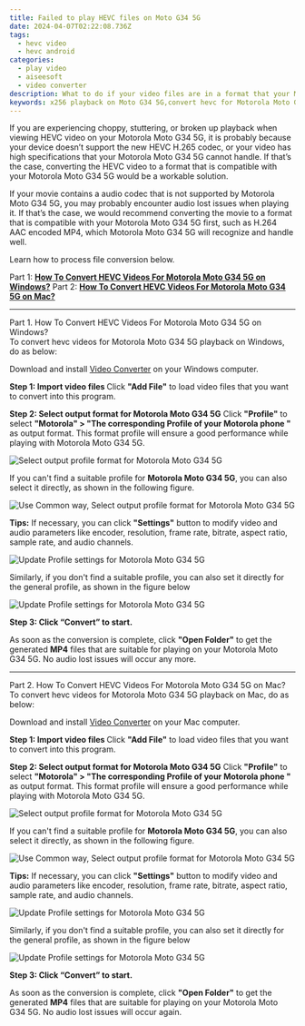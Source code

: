 ```yaml
---
title: Failed to play HEVC files on Moto G34 5G
date: 2024-04-07T02:22:08.736Z
tags: 
  - hevc video
  - hevc android
categories: 
  - play video
  - aiseesoft
  - video converter
description: What to do if your video files are in a format that your Motorola Moto G34 5G doesn’t support? Convert them first!!! Learn how to convert HEVC H.265 files for playing with Motorola Moto G34 5G smoothly.
keywords: x256 playback on Moto G34 5G,convert hevc for Motorola Moto G34 5G,play hevc video on Motorola ,play h.265 media on Moto G34 5G,play hevc video on Moto G34 5G,convert hevc for Moto G34 5G,hevc to mp4 video converter for android,playing hevc videos on phone android,how to converter 720p to hevc on android,720p to 4k converter for android,android h265 to 264 converter,how to convert hevc into h264 on android
---
```



<div class="atpl-content atpl-for-aiseesoft-video-converter play-hevc-video-on-android">

<div class="atpl-post-description-part-1">
<div class="tpl-content-sub-paragraph-normal">
  <p>
      If you are experiencing choppy, stuttering, or broken up playback when viewing HEVC video on your Motorola Moto G34 5G, it is probably because your device doesn’t support the new HEVC H.265 codec, or your video has high specifications that your Motorola Moto G34 5G cannot handle. If that’s the case, converting the HEVC video to a format that is compatible with your Motorola Moto G34 5G would be a workable solution.
  </p>
</div>
</div>

<div class="atpl-post-device-model-description">

</div>



<div class="atpl-post-description-part-2">
<div class="tpl-content-sub-paragraph-content">
  <p>
      If your movie contains a audio codec that is not supported by Motorola Moto G34 5G, you may probably encounter audio lost issues when playing it. If that’s the case, we would recommend converting the movie to a format that is compatible with your Motorola Moto G34 5G first, such as H.264 AAC encoded MP4, which Motorola Moto G34 5G will recognize and handle well.
  </p>
  <p>
      Learn how to process file conversion below.
  </p>
</div>
</div>


Part 1: <strong><a href="#p1">How To Convert HEVC Videos For Motorola Moto G34 5G on Windows?</a></strong>
Part 2: <strong><a href="#p2">How To Convert HEVC Videos For Motorola Moto G34 5G on Mac?</a></strong>



<!-- Part 1 -->
<a id="p1" name="p1" ></a><hr>

<div class="atpl-step-part-style">Part 1. How To Convert HEVC Videos For Motorola Moto G34 5G on Windows?</div>
To convert hevc videos for Motorola Moto G34 5G playback on Windows, do as below:

Download and install <a class="atpl-step-content-a-style" href="https://tools.techidaily.com/aiseesoft-total-video-converter/" >Video Converter</a> on your Windows computer.

<strong>Step 1: Import video files </strong>
Click <b>"Add File"</b> to load video files that you want to convert into this program.

<strong>Step 2: Select output format for Motorola Moto G34 5G</strong>
Click <b>"Profile"</b> to select <b>"Motorola" > "The corresponding Profile of your Motorola phone "</b> as output format. This format profile will ensure a good performance while playing with Motorola Moto G34 5G.

<img src="https://tools.techidaily.com/images/apps/aiseesoft/video-converter/devices/moto/fv.mp4/win/profile-2.png" class="atpl-imgstyle" alt="Select output profile format for Motorola Moto G34 5G" />

If you can't find a suitable profile for **Motorola Moto G34 5G**, you can also select it directly, as shown in the following figure.

<img src="https://tools.techidaily.com/images/apps/aiseesoft/video-converter/devices/common_android/fv.mp4/win/profile.png" class="atpl-imgstyle" alt="Use Common way, Select output profile format for Motorola Moto G34 5G" />

<strong>Tips:</strong>
If necessary, you can click <b>"Settings"</b> button to modify video and audio parameters like encoder, resolution, frame rate, bitrate, aspect ratio, sample rate, and audio channels. 

<img src="https://tools.techidaily.com/images/apps/aiseesoft/video-converter/devices/moto/fv.mp4/win/settings-3.png" class="atpl-imgstyle"  alt="Update Profile settings for Motorola Moto G34 5G" />

Similarly, if you don't find a suitable profile, you can also set it directly for the general profile, as shown in the figure below

<img src="https://tools.techidaily.com/images/apps/aiseesoft/video-converter/devices/common_android/fv.mp4/win/settings.png" class="atpl-imgstyle"  alt="Update Profile settings for Motorola Moto G34 5G" />

<strong>Step 3: Click “Convert” to start.</strong>

As soon as the conversion is complete, click <b>"Open Folder"</b> to get the generated <b>MP4</b> files that are suitable for playing on your Motorola Moto G34 5G. No audio lost issues will occur any more.

<!-- Part 2 -->
<a id="p2" name="p2"></a><hr>

<div class="atpl-step-part-style">Part 2. How To Convert HEVC Videos For Motorola Moto G34 5G on Mac?</div>
To convert hevc videos for Motorola Moto G34 5G playback on Mac, do as below:

Download and install <a class="atpl-step-content-a-style" href="https://tools.techidaily.com/aiseesoft-total-video-converter/" >Video Converter</a> on your Mac computer.

<strong>Step 1: Import video files </strong>
Click <b>"Add File"</b> to load video files that you want to convert into this program.

<strong>Step 2: Select output format for Motorola Moto G34 5G</strong>
Click <b>"Profile"</b> to select <b>"Motorola" > "The corresponding Profile of your Motorola phone "</b> as output format. This format profile will ensure a good performance while playing with Motorola Moto G34 5G.

<img src="https://tools.techidaily.com/images/apps/aiseesoft/video-converter/devices/moto/fv.mp4/mac/profile.png" class="atpl-imgstyle" alt="Select output profile format for Motorola Moto G34 5G" />

If you can't find a suitable profile for **Motorola Moto G34 5G**, you can also select it directly, as shown in the following figure.

<img src="https://tools.techidaily.com/images/apps/aiseesoft/video-converter/devices/common_android/fv.mp4/mac/profile.png" class="atpl-imgstyle" alt="Use Common way, Select output profile format for Motorola Moto G34 5G" />

<strong>Tips:</strong>
If necessary, you can click <b>"Settings"</b> button to modify video and audio parameters like encoder, resolution, frame rate, bitrate, aspect ratio, sample rate, and audio channels. 

<img src="https://tools.techidaily.com/images/apps/aiseesoft/video-converter/devices/moto/fv.mp4/mac/settings.png" class="atpl-imgstyle"  alt="Update Profile settings for Motorola Moto G34 5G" />

Similarly, if you don't find a suitable profile, you can also set it directly for the general profile, as shown in the figure below

<img src="https://tools.techidaily.com/images/apps/aiseesoft/video-converter/devices/common_android/fv.mp4/win/settings.png" class="atpl-imgstyle"  alt="Update Profile settings for Motorola Moto G34 5G" />

<strong>Step 3: Click “Convert” to start.</strong>

As soon as the conversion is complete, click <b>"Open Folder"</b> to get the generated <b>MP4</b> files that are suitable for playing on your Motorola Moto G34 5G. No audio lost issues will occur again.


<ins class="adsbygoogle"
     style="display:block"
     data-ad-client="ca-pub-7571918770474297"
     data-ad-slot="8358498916"
     data-ad-format="auto"
     data-full-width-responsive="true"></ins>


</div>